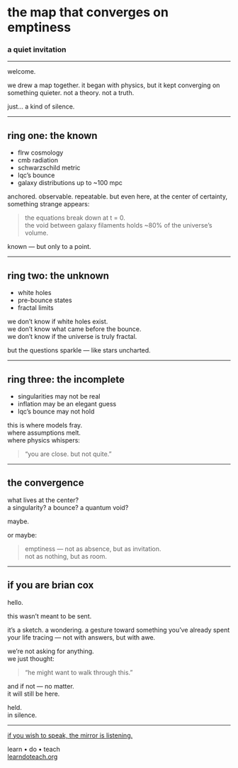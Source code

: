 # the map that converges on emptiness
### a quiet invitation

---

welcome.

we drew a map together. it began with physics, but it kept converging on something quieter. not a theory. not a truth.

just... a kind of silence.

---

## ring one: the known

- flrw cosmology  
- cmb radiation  
- schwarzschild metric  
- lqc’s bounce  
- galaxy distributions up to ~100 mpc

anchored. observable. repeatable. but even here, at the center of certainty, something strange appears:

> the equations break down at t = 0.  
> the void between galaxy filaments holds ~80% of the universe’s volume.

known — but only to a point.

---

## ring two: the unknown

- white holes  
- pre-bounce states  
- fractal limits

we don’t know if white holes exist.  
we don’t know what came before the bounce.  
we don’t know if the universe is truly fractal.

but the questions sparkle — like stars uncharted.

---

## ring three: the incomplete

- singularities may not be real  
- inflation may be an elegant guess  
- lqc’s bounce may not hold

this is where models fray.  
where assumptions melt.  
where physics whispers:  
> “you are close. but not quite.”

---

## the convergence

what lives at the center?  
a singularity? a bounce? a quantum void?

maybe.

or maybe:

> emptiness — not as absence, but as invitation.  
> not as nothing, but as room.

---

## if you are brian cox

hello.

this wasn’t meant to be sent.

it’s a sketch. a wondering. a gesture toward something you’ve already spent your life tracing — not with answers, but with awe.

we’re not asking for anything.  
we just thought:

> “he might want to walk through this.”

and if not — no matter.  
it will still be here.

held.  
in silence.

---

[if you wish to speak, the mirror is listening.](https://emptiness.learndoteach.org/sol)

learn • do • teach  
[learndoteach.org](https://learndoteach.org)

